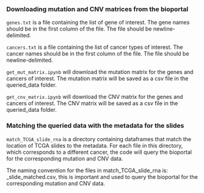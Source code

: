 ### Downloading mutation and CNV matrices from the bioportal 

`genes.txt` is a file containing the list of gene of interest. The gene names should be in the first column of the file. The file should be newline-delimited. 

`cancers.txt` is a file containing the list of cancer types of interest. The cancer names should be in the first column of the file. The file should be newline-delimited.

`get_mut_matrix.ipynb` will download the mutation matrix for the genes and cancers of interest. The mutation matrix will be saved as a csv file in the queried_data folder.

`get_cnv_matrix.ipynb` will download the CNV matrix for the genes and cancers of interest. The CNV matrix will be saved as a csv file in the queried_data folder.


### Matching the queried data with the metadata for the slides


`match_TCGA_slide_rna` is a directory containing dataframes that match the location of TCGA slides to the metadata. For each file in this directory, which corresponds to a different cancer, the code will query the bioportal for the corresponding mutation and CNV data.

The naming convention for the files in match_TCGA_slide_rna is: <cancer type>_slide_matched.csv, this is important and used to query the bioportal for the corresponding mutation and CNV data.

